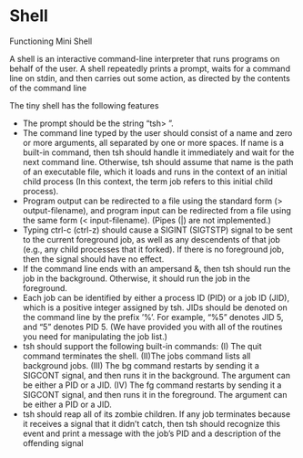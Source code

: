 # Shell
Functioning Mini Shell

A shell is an interactive command-line interpreter that runs programs on behalf of the user. A shell
repeatedly prints a prompt, waits for a command line on stdin, and then carries out some action,
as directed by the contents of the command line

The tiny shell has the following features
- The prompt should be the string “tsh> ”.
- The command line typed by the user should consist of a name and zero or more arguments, all separated by one or more spaces. If name is a built-in command, then tsh should handle it immediately and wait for the next command line. Otherwise, tsh should assume that name is the path of an executable file, which it loads and runs in the context of an initial child process (In this context, the term job refers to this initial child process).
- Program output can be redirected to a file using the standard form (> output-filename), and program input can be redirected from a file using the same form (< input-filename). (Pipes (|) are not implemented.)
- Typing ctrl-c (ctrl-z) should cause a SIGINT (SIGTSTP) signal to be sent to the current foreground job, as well as any descendents of that job (e.g., any child processes that it forked). If there is no foreground job, then the signal should have no effect.
- If the command line ends with an ampersand &, then tsh should run the job in the background. Otherwise, it should run the job in the foreground.
- Each job can be identified by either a process ID (PID) or a job ID (JID), which is a positive integer assigned by tsh. JIDs should be denoted on the command line by the prefix ’%’. For example, “%5” denotes JID 5, and “5” denotes PID 5. (We have provided you with all of the routines you need for manipulating the job list.)
- tsh should support the following built-in commands: (I) The quit command terminates the shell. (II)The jobs command lists all background jobs. (III) The bg <job> command restarts <job> by sending it a SIGCONT signal, and then runs it in the background. The <job> argument can be either a PID or a JID. (IV) The fg <job> command restarts <job> by sending it a SIGCONT signal, and then runs it in the foreground. The <job> argument can be either a PID or a JID.
- tsh should reap all of its zombie children. If any job terminates because it receives a signal that it didn’t catch, then tsh should recognize this event and print a message with the job’s PID and a description of the offending signal
